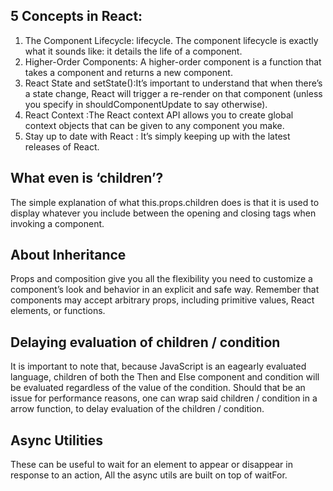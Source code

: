 ## 5 Concepts in React:
1. The Component Lifecycle: lifecycle. The component lifecycle is exactly what it sounds like: it details the life of a component.
2. Higher-Order Components: A higher-order component is a function that takes a component and returns a new component.
3. React State and setState():It’s important to understand that when there’s a state change, React will trigger a re-render on that component (unless you specify in shouldComponentUpdate to say otherwise).
4. React Context :The React context API allows you to create global context objects that can be given to any component you make. 
5. Stay up to date with React : It’s simply keeping up with the latest releases of React. 

## What even is ‘children’? 
The simple explanation of what this.props.children does is that it is used to display whatever you include between the opening and closing tags when invoking a component.

## About Inheritance
Props and composition give you all the flexibility you need to customize a component’s look and behavior in an explicit and safe way. Remember that components may accept arbitrary props, including primitive values, React elements, or functions.

## Delaying evaluation of children / condition
It is important to note that, because JavaScript is an eagearly evaluated language, children of both the Then and Else component and condition will be evaluated regardless of the value of the condition. Should that be an issue for performance reasons, one can wrap said children / condition in a arrow function, to delay evaluation of the children / condition.


## Async Utilities
These can be useful to wait for an element to appear or disappear in response to an action, All the async utils are built on top of waitFor.